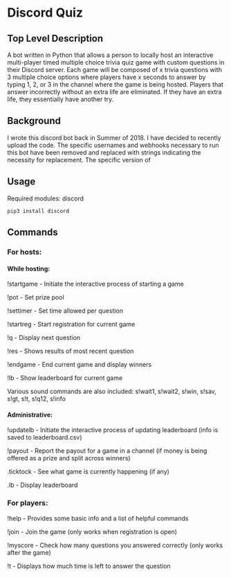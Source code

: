 # Discord Quiz

## Top Level Description
A bot written in Python that allows a person to locally host an interactive multi-player timed multiple choice trivia quiz game with custom questions in their Discord server. Each game will be composed of x trivia questions with 3 multiple choice options where players have x seconds to answer by typing 1, 2, or 3 in the channel where the game is being hosted. Players that answer incorrectly without an extra life are eliminated. If they have an extra life, they essentially have another try.

## Background
I wrote this discord bot back in Summer of 2018. I have decided to recently upload the code. The specific usernames and webhooks necessary to run this bot have been removed and replaced with strings indicating the necessity for replacement. The specific version of 

## Usage
Required modules: discord
``` 
pip3 install discord 
```

## Commands
### For hosts:
#### While hosting:

!startgame - Initiate the interactive process of starting a game

!pot - Set prize pool

!settimer - Set time allowed per question

!startreg - Start registration for current game

!q - Display next question

!res - Shows results of most recent question

!endgame - End current game and display winners

!lb - Show leaderboard for current game

Various sound commands are also included: s!wait1, s!wait2, s!win, s!sav, s!gt, s!t, s!q12, s!info

#### Administrative:

!updatelb - Initiate the interactive process of updating leaderboard (info is saved to leaderboard.csv)

!payout - Report the payout for a game in a channel (if money is being offered as a prize and split across winners)

.ticktock - See what game is currently happening (if any)

.lb - Display leaderboard

### For players:
!help - Provides some basic info and a list of helpful commands

!join - Join the game (only works when registration is open)

!myscore - Check how many questions you answered correctly (only works after the game)

!t - Displays how much time is left to answer the question


